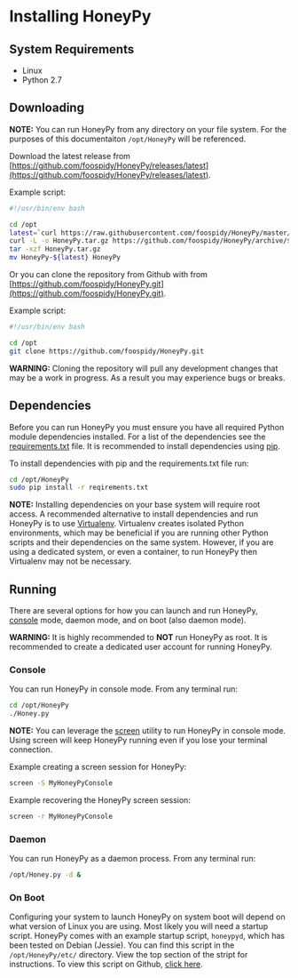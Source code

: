 # Installing HoneyPy

## System Requirements

- Linux
- Python 2.7

## Downloading

__NOTE:__ You can run HoneyPy from any directory on your file system. For the purposes of this documentaiton `/opt/HoneyPy` will be referenced.

Download the latest release from [https://github.com/foospidy/HoneyPy/releases/latest](https://github.com/foospidy/HoneyPy/releases/latest).

Example script:

```bash
#!/usr/bin/env bash

cd /opt
latest=`curl https://raw.githubusercontent.com/foospidy/HoneyPy/master/VERSION`
curl -L -o HoneyPy.tar.gz https://github.com/foospidy/HoneyPy/archive/${latest}.tar.gz
tar -xzf HoneyPy.tar.gz
mv HoneyPy-${latest} HoneyPy
```

Or you can clone the repository from Github with from [https://github.com/foospidy/HoneyPy.git](https://github.com/foospidy/HoneyPy.git).

Example script:

```bash
#!/usr/bin/env bash

cd /opt
git clone https://github.com/foospidy/HoneyPy.git
```

__WARNING:__ Cloning the repository will pull any development changes that may be a work in progress. As a result you may experience bugs or breaks.

## Dependencies

Before you can run HoneyPy you must ensure you have all required Python module dependencies installed. For a list of the dependencies see the [requirements.txt](https://raw.githubusercontent.com/foospidy/HoneyPy/master/requirements.txt) file. It is recommended to install dependencies using [pip](https://pypi.python.org/pypi/pip).

To install dependencies with pip and the requirements.txt file run:

```bash
cd /opt/HoneyPy
sudo pip install -r reqirements.txt
```

__NOTE:__ Installing dependencies on your base system will require root access. A recommended alternative to install dependencies and run HoneyPy is to use [Virtualenv](https://virtualenv.pypa.io/). Virtualenv creates isolated Python environments, which may be beneficial if you are running other Python scripts and their dependencies on the same system. However, if you are using a dedicated system, or even a container, to run HoneyPy then Virtualenv may not be necessary.

## Running

There are several options for how you can launch and run HoneyPy, [console](#console) mode, daemon mode, and on boot (also daemon mode).

__WARNING:__ It is highly recommended to __NOT__ run HoneyPy as root. It is recommended to create a dedicated user account for running HoneyPy.

### Console

You can run HoneyPy in console mode. From any terminal run:

```bash
cd /opt/HoneyPy
./Honey.py
```

__NOTE:__ You can leverage the [screen](https://www.gnu.org/software/screen/manual/screen.html#Overview) utility to run HoneyPy in console mode. Using screen will keep HoneyPy running even if you lose your terminal connection.

Example creating a screen session for HoneyPy:

```bash
screen -S MyHoneyPyConsole
```

Example recovering the HoneyPy screen session:

```bash
screen -r MyHoneyPyConsole
```

### Daemon

You can run HoneyPy as a daemon process. From any terminal run:

```bash
/opt/Honey.py -d &
```

### On Boot

Configuring your system to launch HoneyPy on system boot will depend on what version of Linux you are using. Most likely you will need a startup script. HoneyPy comes with an example startup script, `honeypyd`, which has been tested on Debian (Jessie). You can find this script in the `/opt/HoneyPy/etc/` directory. View the top section of the stript for instructions. To view this script on Github, [click here](https://raw.githubusercontent.com/foospidy/HoneyPy/master/etc/honeypyd).
